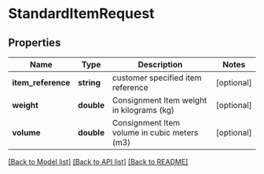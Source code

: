 # StandardItemRequest

## Properties
Name | Type | Description | Notes
------------ | ------------- | ------------- | -------------
**item_reference** | **string** | customer specified item reference | [optional] 
**weight** | **double** | Consignment Item weight in kilograms (kg) | [optional] 
**volume** | **double** | Consignment Item volume in cubic meters (m3) | [optional] 

[[Back to Model list]](../../README.md#documentation-for-models) [[Back to API list]](../../README.md#documentation-for-api-endpoints) [[Back to README]](../../README.md)

